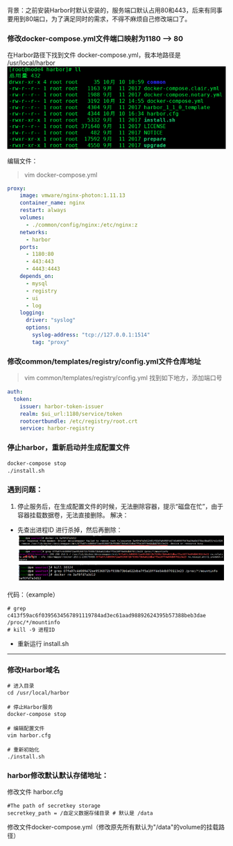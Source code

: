 背景：之前安装Harbor时默认安装的，服务端口默认占用80和443，后来有同事要用到80端口，为了满足同时的需求，不得不麻烦自己修改端口了。

### 修改docker-compose.yml文件端口映射为1180  —>  80

在Harbor路径下找到文件 docker-compose.yml，我本地路径是 /usr/local/harbor
![](https://raw.githubusercontent.com/aikaiqiang/aikq-blog-comments/master/notepic/harbor_dir.png)

编辑文件：
> vim docker-compose.yml
```yaml
proxy:
    image: vmware/nginx-photon:1.11.13
    container_name: nginx
    restart: always
    volumes:
      - ./common/config/nginx:/etc/nginx:z
    networks:
      - harbor
    ports:
      - 1180:80
      - 443:443
      - 4443:4443
    depends_on:
      - mysql
      - registry
      - ui
      - log
    logging:
      driver: "syslog"
      options:
        syslog-address: "tcp://127.0.0.1:1514"
        tag: "proxy"
```
### 修改common/templates/registry/config.yml文件仓库地址
>vim common/templates/registry/config.yml
找到如下地方，添加端口号
```yaml
auth:
  token:
    issuer: harbor-token-issuer
    realm: $ui_url:1180/service/token
    rootcertbundle: /etc/registry/root.crt
    service: harbor-registry
```

### 停止harbor，重新启动并生成配置文件
```bash
docker-compose stop
./install.sh
```

### 遇到问题：
1. 停止服务后，在生成配置文件的时候，无法删除容器，提示“磁盘在忙”，由于容器挂载数据卷，无法直接删除。
解决：
- 先查出进程ID 进行杀掉，然后再删除：
![](https://raw.githubusercontent.com/aikaiqiang/aikq-blog-comments/master/notepic/harbor_kill.png)

代码：（example）
```
# grep c413f59ac6f0395634567891119784ad3ec61aad98892624395b57388beb3dae /proc/*/mountinfo
# kill -9 进程ID
```


- 重新运行 install.sh

----
### 修改Harbor域名
```shell
# 进入目录
cd /usr/local/harbor

# 停止Harbor服务
docker-compose stop

# 编辑配置文件
vim harbor.cfg

# 重新初始化
./install.sh 
```

### harbor修改默认默认存储地址：
修改文件 harbor.cfg
```
#The path of secretkey storage
secretkey_path = /自定义数据存储目录 # 默认是 /data
```
修改文件docker-compose.yml（修改原先所有默认为"/data"的volume的挂载路径）
